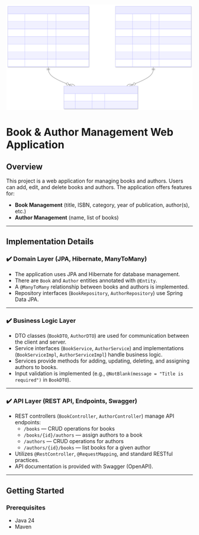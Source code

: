 ![ER Diagram](https://raw.githubusercontent.com/GeorgiosVs/eshop-springboot/main/erDiagram.svg)
# Book & Author Management Web Application

## Overview
This project is a web application for managing books and authors. Users can add, edit, and delete books and authors. The application offers features for:

- **Book Management** (title, ISBN, category, year of publication, author(s), etc.)
- **Author Management** (name, list of books)

---

## Implementation Details

### ✔️ Domain Layer (JPA, Hibernate, ManyToMany)
- The application uses JPA and Hibernate for database management.
- There are `Book` and `Author` entities annotated with `@Entity`.
- A `@ManyToMany` relationship between books and authors is implemented.
- Repository interfaces (`BookRepository`, `AuthorRepository`) use Spring Data JPA.

---

### ✔️ Business Logic Layer
- DTO classes (`BookDTO`, `AuthorDTO`) are used for communication between the client and server.
- Service interfaces (`BookService`, `AuthorService`) and implementations (`BookServiceImpl`, `AuthorServiceImpl`) handle business logic.
- Services provide methods for adding, updating, deleting, and assigning authors to books.
- Input validation is implemented (e.g., `@NotBlank(message = "Title is required")` in `BookDTO`).

---

### ✔️ API Layer (REST API, Endpoints, Swagger)
- REST controllers (`BookController`, `AuthorController`) manage API endpoints:
    - `/books` — CRUD operations for books
    - `/books/{id}/authors` — assign authors to a book
    - `/authors` — CRUD operations for authors
    - `/authors/{id}/books` — list books for a given author
- Utilizes `@RestController`, `@RequestMapping`, and standard RESTful practices.
- API documentation is provided with Swagger (OpenAPI).

---

## Getting Started

### Prerequisites
- Java 24
- Maven
